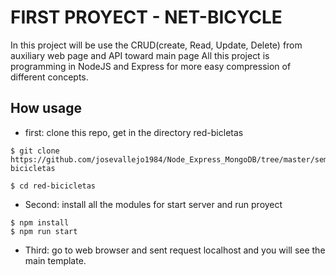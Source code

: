 # FIRST PROYECT - NET-BICYCLE
In this project will be use the CRUD(create, Read, Update, Delete) from auxiliary web page and API toward main page
All this project is programming in NodeJS and Express for more easy compression of different concepts.

## How usage
- first: clone this repo, get in the directory red-bicletas
```
$ git clone https://github.com/josevallejo1984/Node_Express_MongoDB/tree/master/semana1/red-bicicletas

$ cd red-bicicletas
```
- Second: install all the modules for start server and run proyect
```
$ npm install
$ npm run start
```
- Third: go to web browser and sent request localhost and you will see the main template.



